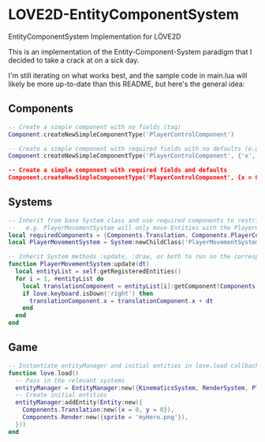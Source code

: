 # LOVE2D-EntityComponentSystem
EntityComponentSystem Implementation for LÖVE2D

This is an implementation of the Entity-Component-System paradigm that I decided to take a crack at on a sick day.

I'm still iterating on what works best, and the sample code in main.lua will likely be more up-to-date than this README, but here's the general idea:

## Components
```lua
-- Create a simple component with no fields (tag)
Component.createNewSimpleComponentType('PlayerControlComponent')

-- Create a simple component with required fields with no defaults (e.g. x and y)
Component.createNewSimpleComponentType('PlayerControlComponent', {'x', 'y})

-- Create a simple component with required fields and defaults
Component.createNewSimpleComponentType('PlayerControlComponent', {x = 0, y = 0})
```

## Systems
```lua
-- Inherit from base System class and use required components to restrict Entities
--   e.g. PlayerMovementSystem will only move Entities with the PlayerControl component
local requiredComponents = {Components.Translation, Components.PlayerControl}
local PlayerMovementSystem = System:newChildClass('PlayerMovementSystem', requiredComponents)

-- Inherit System methods :update, :draw, or both to run on the corresponding callback
function PlayerMovementSystem:update(dt)
  local entityList = self:getRegisteredEntities()
  for i = 1, #entityList do
    local translationComponent = entityList[i]:getComponent(Components.Translation)
    if love.keyboard.isDown('right') then
      translationComponent.x = translationComponent.x + dt
    end
  end
end
```

## Game
```lua
-- Instantiate entityManager and initial entities in love.load callback
function love.load()
  -- Pass in the relevant systems
  entityManager = EntityManager:new({KinematicsSystem, RenderSystem, PlayerMovementSystem})
  -- Create initial entities
  entityManager:addEntity(Entity:new({
    Components.Translation:new({x = 0, y = 0}),
    Components.Render:new({sprite = 'myHero.png'}),
  }))
end
```
